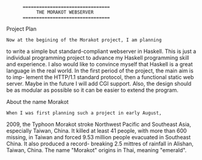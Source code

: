
          ================================
               THE MORAKOT WEBSERVER
          ================================

Project Plan

    Now at the begining of the Morakot project, I am planning
to write a simple but standard-compliant webserver in Haskell.
This is just a individual programming project to advance my 
Haskell programming skill and experience. I also would like to
convince myself that Haskell is a great language in the real
world.
    In the first period of the project, the main aim is to imp-
lement the HTTP/1.1 standard protocol, then a functional static
web server. Maybe in the future I will add CGI support. Also, 
the design should be as modular as possible so it can be easier
to extend the program.


About the name Morakot

    When I was first planning such a project in early August, 
2009, the Typhoon Morakot stroke Northwest Pacific and Southeast
Asia, especially Taiwan, China. It killed at least 41 people, 
with more than 600 missing, in Taiwan and forced 9.53 million 
people evacuated in Southeast China. It also produced a record-
breaking 2.5 mittres of rainfall in Alishan, Taiwan, China. 
    The name "Morakot" origins in Thai, meaning "emerald".
